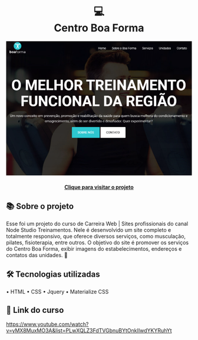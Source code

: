 <h1 align="center">
  💻<br>Centro Boa Forma
</h1>

![Design preview for the blog-codar](./assets/images//project-image.png)

<h4 align="center"><a href="https://lucasgabriell97.github.io/attendance-list/">Clique para visitar o projeto</a></h4>

## 📚 Sobre o projeto

Esse foi um projeto do curso de Carreira Web | Sites profissionais do canal Node Studio Treinamentos. Nele é desenvolvido um site completo e totalmente responsivo, que oferece diversos serviços, como musculação, pilates, fisioterapia, entre outros. O objetivo do site é promover os serviços do Centro Boa Forma, exibir imagens do estabelecimentos, endereços e contatos das unidades. 🚀

## 🛠️ Tecnologias utilizadas

• HTML
• CSS
• Jquery
• Materialize CSS

## 🔗 Link do curso

https://www.youtube.com/watch?v=yMX8MuxMO3A&list=PLwXQLZ3FdTVGbnuBYtOnkIIwdYKYRuhYt
